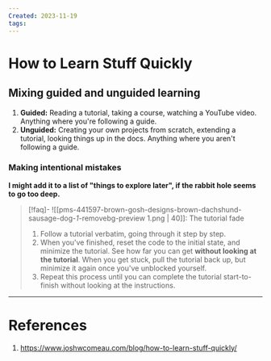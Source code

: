 ```yaml
---
Created: 2023-11-19
tags:
---
```

# How to Learn Stuff Quickly
## Mixing guided and unguided learning
1. **Guided:** Reading a tutorial, taking a course, watching a YouTube video. Anything where you're following a guide.
2. **Unguided:** Creating your own projects from scratch, extending a tutorial, looking things up in the docs. Anything where you aren't following a guide.
### Making intentional mistakes
**I might add it to a list of "things to explore later", if the rabbit hole seems to go too deep.**

> [!faq]- ![[pms-441597-brown-gosh-designs-brown-dachshund-sausage-dog-_1_-removebg-preview 1.png | 40]]: The tutorial fade
> 1. Follow a tutorial verbatim, going through it step by step.
> 2. When you've finished, reset the code to the initial state, and minimize the tutorial. See how far you can get **without looking at the tutorial**. When you get stuck, pull the tutorial back up, but minimize it again once you've unblocked yourself.
> 3. Repeat this process until you can complete the tutorial start-to-finish without looking at the instructions.

---
# References
1. https://www.joshwcomeau.com/blog/how-to-learn-stuff-quickly/